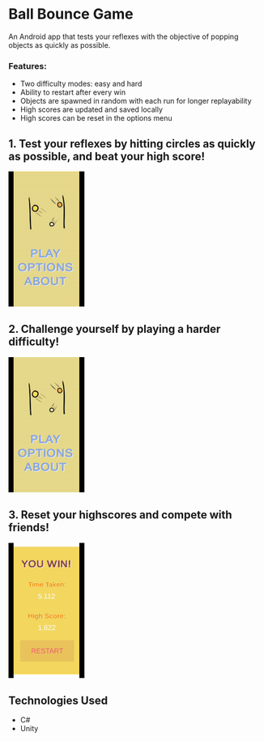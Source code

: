 # Ball Bounce Game
An Android app that tests your reflexes with the objective of popping objects as quickly as possible.

### Features:
* Two difficulty modes: easy and hard
* Ability to restart after every win
* Objects are spawned in random with each run for longer replayability
* High scores are updated and saved locally
* High scores can be reset in the options menu

## 1. Test your reflexes by hitting circles as quickly as possible, and beat your high score!
![Easy Playthrough Demo](Gifs/easy.gif)
## 2. Challenge yourself by playing a harder difficulty!
![Hard Playthrough Demo](Gifs/hard.gif)
## 3. Reset your highscores and compete with friends!
![Hard Playthrough Demo](Gifs/highscore.gif)

Technologies Used
------
* C#
* Unity
